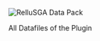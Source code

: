 ![RelluSGA Data Pack](https://img.relluem94.de/logos/app/rellusga_datapack.png)

All Datafiles of the Plugin
